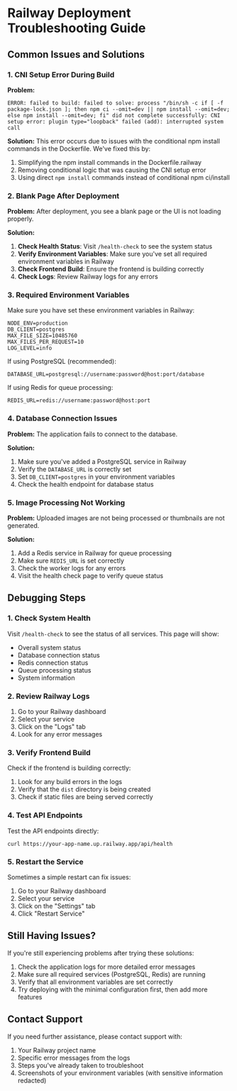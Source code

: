 # Railway Deployment Troubleshooting Guide

## Common Issues and Solutions

### 1. CNI Setup Error During Build

**Problem:**
```
ERROR: failed to build: failed to solve: process "/bin/sh -c if [ -f package-lock.json ]; then npm ci --omit=dev || npm install --omit=dev; else npm install --omit=dev; fi" did not complete successfully: CNI setup error: plugin type="loopback" failed (add): interrupted system call
```

**Solution:**
This error occurs due to issues with the conditional npm install commands in the Dockerfile. We've fixed this by:

1. Simplifying the npm install commands in the Dockerfile.railway
2. Removing conditional logic that was causing the CNI setup error
3. Using direct `npm install` commands instead of conditional npm ci/install

### 2. Blank Page After Deployment

**Problem:**
After deployment, you see a blank page or the UI is not loading properly.

**Solution:**

1. **Check Health Status**: Visit `/health-check` to see the system status
2. **Verify Environment Variables**: Make sure you've set all required environment variables in Railway
3. **Check Frontend Build**: Ensure the frontend is building correctly
4. **Check Logs**: Review Railway logs for any errors

### 3. Required Environment Variables

Make sure you have set these environment variables in Railway:

```
NODE_ENV=production
DB_CLIENT=postgres
MAX_FILE_SIZE=10485760
MAX_FILES_PER_REQUEST=10
LOG_LEVEL=info
```

If using PostgreSQL (recommended):
```
DATABASE_URL=postgresql://username:password@host:port/database
```

If using Redis for queue processing:
```
REDIS_URL=redis://username:password@host:port
```

### 4. Database Connection Issues

**Problem:**
The application fails to connect to the database.

**Solution:**

1. Make sure you've added a PostgreSQL service in Railway
2. Verify the `DATABASE_URL` is correctly set
3. Set `DB_CLIENT=postgres` in your environment variables
4. Check the health endpoint for database status

### 5. Image Processing Not Working

**Problem:**
Uploaded images are not being processed or thumbnails are not generated.

**Solution:**

1. Add a Redis service in Railway for queue processing
2. Make sure `REDIS_URL` is set correctly
3. Check the worker logs for any errors
4. Visit the health check page to verify queue status

## Debugging Steps

### 1. Check System Health

Visit `/health-check` to see the status of all services. This page will show:

- Overall system status
- Database connection status
- Redis connection status
- Queue processing status
- System information

### 2. Review Railway Logs

1. Go to your Railway dashboard
2. Select your service
3. Click on the "Logs" tab
4. Look for any error messages

### 3. Verify Frontend Build

Check if the frontend is building correctly:

1. Look for any build errors in the logs
2. Verify that the `dist` directory is being created
3. Check if static files are being served correctly

### 4. Test API Endpoints

Test the API endpoints directly:

```
curl https://your-app-name.up.railway.app/api/health
```

### 5. Restart the Service

Sometimes a simple restart can fix issues:

1. Go to your Railway dashboard
2. Select your service
3. Click on the "Settings" tab
4. Click "Restart Service"

## Still Having Issues?

If you're still experiencing problems after trying these solutions:

1. Check the application logs for more detailed error messages
2. Make sure all required services (PostgreSQL, Redis) are running
3. Verify that all environment variables are set correctly
4. Try deploying with the minimal configuration first, then add more features

## Contact Support

If you need further assistance, please contact support with:

1. Your Railway project name
2. Specific error messages from the logs
3. Steps you've already taken to troubleshoot
4. Screenshots of your environment variables (with sensitive information redacted)